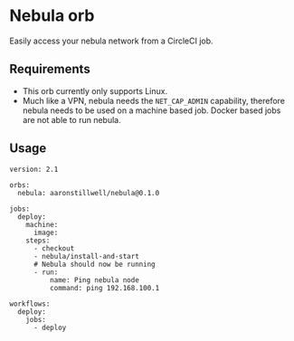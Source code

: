 # Nebula orb

Easily access your nebula network from a CircleCI job. 

## Requirements

* This orb currently only supports Linux.
* Much like a VPN, nebula needs the `NET_CAP_ADMIN` capability, therefore nebula needs to be used on a machine based job. Docker based jobs are not able to run nebula.
  
## Usage

```
version: 2.1

orbs:
  nebula: aaronstillwell/nebula@0.1.0

jobs:
  deploy:
    machine:
      image:
    steps:
      - checkout
      - nebula/install-and-start
      # Nebula should now be running
      - run:
          name: Ping nebula node
          command: ping 192.168.100.1
      
workflows:
  deploy:
    jobs:
      - deploy
```

